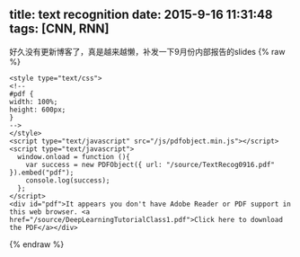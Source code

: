 title: text recognition
date: 2015-9-16 11:31:48
tags: [CNN, RNN]
---
好久没有更新博客了，真是越来越懒，补发一下9月份内部报告的slides
{% raw %}

	<style type="text/css">
	<!--
	#pdf {
	width: 100%;
	height: 600px;
	}
	-->
	</style>
	<script type="text/javascript" src="/js/pdfobject.min.js"></script>
	<script type="text/javascript">
      window.onload = function (){
        var success = new PDFObject({ url: "/source/TextRecog0916.pdf" }).embed("pdf");
        console.log(success);
      };
    </script>
	<div id="pdf">It appears you don't have Adobe Reader or PDF support in this web browser. <a href="/source/DeepLearningTutorialClass1.pdf">Click here to download the PDF</a></div>
{% endraw %}

